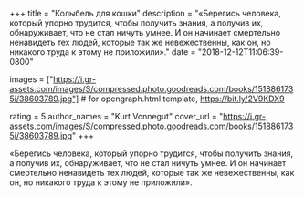 
+++
title = "Колыбель для кошки"
description = "«Берегись человека, который упорно трудится, чтобы получить знания, а получив их, обнаруживает, что не стал ничуть умнее. И он начинает смертельно ненавидеть тех людей, которые так же невежественны, как он, но никакого труда к этому не приложили»."
date = "2018-12-12T11:06:39-0800"

images = ["https://i.gr-assets.com/images/S/compressed.photo.goodreads.com/books/1518861735i/38603789.jpg"]  # for opengraph.html template, https://bit.ly/2V9KDX9

rating = 5
author_names = "Kurt Vonnegut"
cover_url = "https://i.gr-assets.com/images/S/compressed.photo.goodreads.com/books/1518861735i/38603789.jpg"
+++

«Берегись человека, который упорно трудится, чтобы получить знания, а получив их, обнаруживает, что не стал ничуть умнее. И он начинает смертельно ненавидеть тех людей, которые так же невежественны, как он, но никакого труда к этому не приложили».
